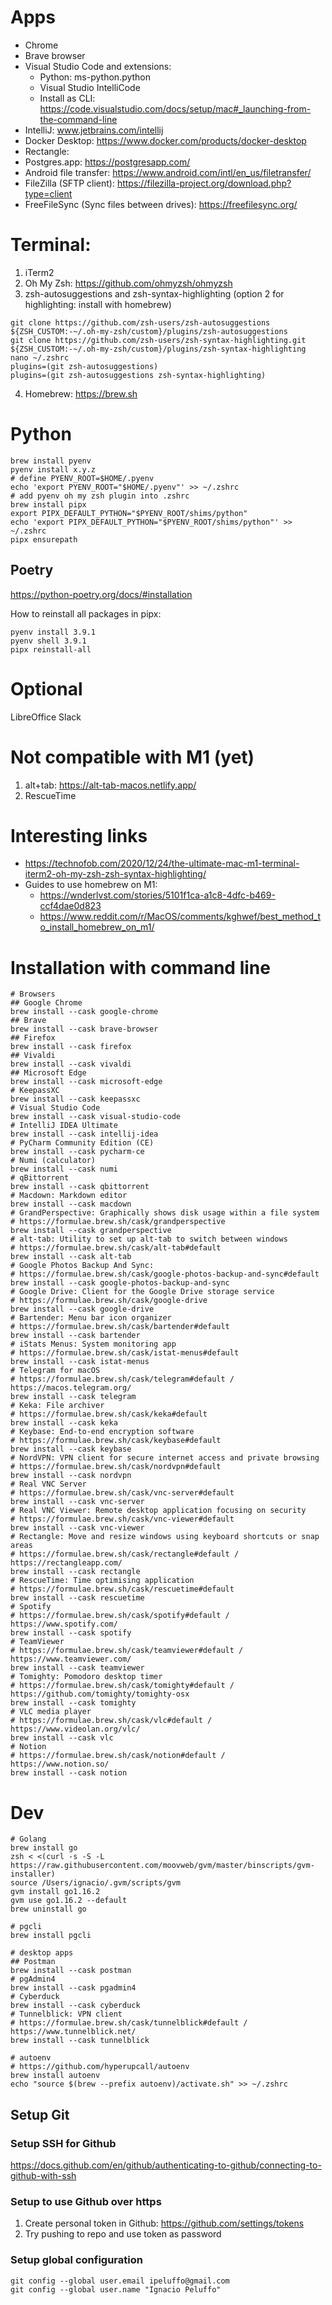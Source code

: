 # Apps
* Chrome
* Brave browser
* Visual Studio Code and extensions:
    * Python: ms-python.python
    * Visual Studio IntelliCode
    * Install as CLI: https://code.visualstudio.com/docs/setup/mac#_launching-from-the-command-line
* IntelliJ: www.jetbrains.com/intellij
* Docker Desktop: https://www.docker.com/products/docker-desktop
* Rectangle: 
* Postgres.app: https://postgresapp.com/
* Android file transfer: https://www.android.com/intl/en_us/filetransfer/
* FileZilla (SFTP client): https://filezilla-project.org/download.php?type=client
* FreeFileSync (Sync files between drives): https://freefilesync.org/

# Terminal:
1. iTerm2
2. Oh My Zsh: https://github.com/ohmyzsh/ohmyzsh
3. zsh-autosuggestions and zsh-syntax-highlighting (option 2 for highlighting: install with homebrew)
```
git clone https://github.com/zsh-users/zsh-autosuggestions ${ZSH_CUSTOM:-~/.oh-my-zsh/custom}/plugins/zsh-autosuggestions
git clone https://github.com/zsh-users/zsh-syntax-highlighting.git ${ZSH_CUSTOM:-~/.oh-my-zsh/custom}/plugins/zsh-syntax-highlighting
nano ~/.zshrc
plugins=(git zsh-autosuggestions)
plugins=(git zsh-autosuggestions zsh-syntax-highlighting)
```
4. Homebrew: https://brew.sh

# Python
```shell
brew install pyenv
pyenv install x.y.z
# define PYENV_ROOT=$HOME/.pyenv
echo 'export PYENV_ROOT="$HOME/.pyenv"' >> ~/.zshrc
# add pyenv oh my zsh plugin into .zshrc
brew install pipx
export PIPX_DEFAULT_PYTHON="$PYENV_ROOT/shims/python"
echo 'export PIPX_DEFAULT_PYTHON="$PYENV_ROOT/shims/python"' >> ~/.zshrc
pipx ensurepath
```

## Poetry
https://python-poetry.org/docs/#installation

How to reinstall all packages in pipx:
```shell
pyenv install 3.9.1
pyenv shell 3.9.1
pipx reinstall-all
```

# Optional
LibreOffice
Slack

# Not compatible with M1 (yet)
1. alt+tab: https://alt-tab-macos.netlify.app/
2. RescueTime

# Interesting links
* https://technofob.com/2020/12/24/the-ultimate-mac-m1-terminal-iterm2-oh-my-zsh-zsh-syntax-highlighting/
* Guides to use homebrew on M1: 
    * https://wnderlvst.com/stories/5101f1ca-a1c8-4dfc-b469-ccf4dae0d823
    * https://www.reddit.com/r/MacOS/comments/kghwef/best_method_to_install_homebrew_on_m1/

# Installation with command line
```shell
# Browsers
## Google Chrome
brew install --cask google-chrome
## Brave
brew install --cask brave-browser
## Firefox
brew install --cask firefox
## Vivaldi
brew install --cask vivaldi
## Microsoft Edge
brew install --cask microsoft-edge
# KeepassXC
brew install --cask keepassxc
# Visual Studio Code
brew install --cask visual-studio-code
# IntelliJ IDEA Ultimate
brew install --cask intellij-idea
# PyCharm Community Edition (CE)
brew install --cask pycharm-ce
# Numi (calculator)
brew install --cask numi
# qBittorrent
brew install --cask qbittorrent
# Macdown: Markdown editor
brew install --cask macdown
# GrandPerspective: Graphically shows disk usage within a file system
# https://formulae.brew.sh/cask/grandperspective
brew install --cask grandperspective
# alt-tab: Utility to set up alt-tab to switch between windows
# https://formulae.brew.sh/cask/alt-tab#default
brew install --cask alt-tab
# Google Photos Backup And Sync: 
# https://formulae.brew.sh/cask/google-photos-backup-and-sync#default
brew install --cask google-photos-backup-and-sync
# Google Drive: Client for the Google Drive storage service
# https://formulae.brew.sh/cask/google-drive
brew install --cask google-drive
# Bartender: Menu bar icon organizer
# https://formulae.brew.sh/cask/bartender#default
brew install --cask bartender
# iStats Menus: System monitoring app
# https://formulae.brew.sh/cask/istat-menus#default
brew install --cask istat-menus
# Telegram for macOS
# https://formulae.brew.sh/cask/telegram#default / https://macos.telegram.org/
brew install --cask telegram
# Keka: File archiver
# https://formulae.brew.sh/cask/keka#default
brew install --cask keka
# Keybase: End-to-end encryption software
# https://formulae.brew.sh/cask/keybase#default
brew install --cask keybase
# NordVPN: VPN client for secure internet access and private browsing
# https://formulae.brew.sh/cask/nordvpn#default
brew install --cask nordvpn
# Real VNC Server
# https://formulae.brew.sh/cask/vnc-server#default
brew install --cask vnc-server
# Real VNC Viewer: Remote desktop application focusing on security
# https://formulae.brew.sh/cask/vnc-viewer#default
brew install --cask vnc-viewer
# Rectangle: Move and resize windows using keyboard shortcuts or snap areas
# https://formulae.brew.sh/cask/rectangle#default / https://rectangleapp.com/
brew install --cask rectangle
# RescueTime: Time optimising application
# https://formulae.brew.sh/cask/rescuetime#default
brew install --cask rescuetime
# Spotify
# https://formulae.brew.sh/cask/spotify#default / https://www.spotify.com/
brew install --cask spotify
# TeamViewer
# https://formulae.brew.sh/cask/teamviewer#default / https://www.teamviewer.com/
brew install --cask teamviewer
# Tomighty: Pomodoro desktop timer
# https://formulae.brew.sh/cask/tomighty#default / https://github.com/tomighty/tomighty-osx
brew install --cask tomighty
# VLC media player
# https://formulae.brew.sh/cask/vlc#default / https://www.videolan.org/vlc/
brew install --cask vlc
# Notion
# https://formulae.brew.sh/cask/notion#default / https://www.notion.so/
brew install --cask notion
```

# Dev
```shell
# Golang
brew install go
zsh < <(curl -s -S -L https://raw.githubusercontent.com/moovweb/gvm/master/binscripts/gvm-installer)
source /Users/ignacio/.gvm/scripts/gvm
gvm install go1.16.2
gvm use go1.16.2 --default
brew uninstall go

# pgcli
brew install pgcli

# desktop apps
## Postman
brew install --cask postman
# pgAdmin4
brew install --cask pgadmin4
# Cyberduck
brew install --cask cyberduck
# Tunnelblick: VPN client
# https://formulae.brew.sh/cask/tunnelblick#default / https://www.tunnelblick.net/
brew install --cask tunnelblick

# autoenv
# https://github.com/hyperupcall/autoenv
brew install autoenv
echo "source $(brew --prefix autoenv)/activate.sh" >> ~/.zshrc
```

## Setup Git
### Setup SSH for Github
https://docs.github.com/en/github/authenticating-to-github/connecting-to-github-with-ssh

### Setup to use Github over https
1. Create personal token in Github: https://github.com/settings/tokens
2. Try pushing to repo and use token as password

### Setup global configuration
```shell
git config --global user.email ipeluffo@gmail.com
git config --global user.name "Ignacio Peluffo"
```
